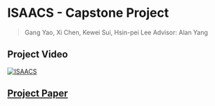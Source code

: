 # ISAACS - Capstone Project

> Gang Yao, Xi Chen, Kewei Sui, Hsin-pei Lee
> Advisor: Alan Yang

## Project Video
[![ISAACS](http://img.youtube.com/vi/LiW755wVe7k/0.jpg)](http://www.youtube.com/watch?v=LiW755wVe7k "ISAACS")

## [Project Paper](/docs/ISAACS_Final_Paper.pdf)
